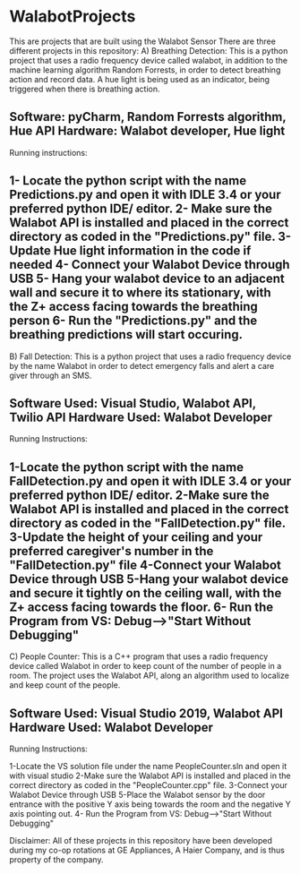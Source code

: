# WalabotProjects
This are projects that are built using the Walabot Sensor 
There are three different projects in this repository: 
A) Breathing Detection: This is a python project that uses a radio frequency device called walabot, in addition to the machine learning algorithm Random Forrests,
  in order to detect breathing action and record data. A hue light is being used as an indicator,  being triggered when there is breathing action.

  Software: pyCharm, Random Forrests algorithm, Hue API
  Hardware: Walabot developer, Hue light 
  ------------------------------------------------------------------------
  
  Running instructions:

  1- Locate the python script with the name Predictions.py and open it with IDLE 3.4 or your preferred python IDE/ editor.
  2- Make sure the Walabot API is installed and placed in the correct directory as coded in the "Predictions.py" file.
  3- Update Hue light information in the code if needed
  4- Connect your Walabot Device through USB
  5- Hang your walabot device to an adjacent wall and secure it to where its stationary, with the Z+ access facing towards the breathing person
  6- Run the "Predictions.py" and the breathing predictions will start occuring.
------------------------------------------------------------------------------
B) Fall Detection: This is a python project that uses a radio frequency device by the name Walabot in order to detect emergency falls and alert a care giver
  through an SMS.

  Software Used: Visual Studio, Walabot API, Twilio API
  Hardware Used: Walabot Developer
  ------------------------------------------------------------------------------------------------------------

  Running Instructions:

  1-Locate the python script with the name FallDetection.py and open it with IDLE 3.4 or your preferred python IDE/ editor.
  2-Make sure the Walabot API is installed and placed in the correct directory as coded in the "FallDetection.py" file.
  3-Update the height of your ceiling and your preferred caregiver's number in the "FallDetection.py" file
  4-Connect your Walabot Device through USB
  5-Hang your walabot device and secure it tightly on the ceiling wall, with the Z+ access facing towards the floor. 
  6- Run the Program from VS: Debug-->"Start Without Debugging"
--------------------------------------------------------------------------------------------------------------
C) People Counter: This is a C++ program that uses a radio frequency device called Walabot in order to keep count of the number of people in a room.
  The project uses the Walabot API, along an algorithm used to localize and keep count of the people. 
  
  Software Used: Visual Studio 2019, Walabot API
  Hardware Used: Walabot Developer 
  --------------------------------------------------------------------------------------------
  
  Running Instructions:

  1-Locate the VS solution file under the name PeopleCounter.sln and open it with visual studio
  2-Make sure the Walabot API is installed and placed in the correct directory as coded in the "PeopleCounter.cpp" file.
  3-Connect your Walabot Device through USB
  5-Place the Walabot sensor by the door entrance with the positive Y axis being towards the room and the negative Y axis pointing out.
  4- Run the Program from VS: Debug-->"Start Without Debugging"


Disclaimer: All of these projects in this repository have been developed during my co-op rotations at GE Appliances, A Haier 
Company, and is thus property of the company. 
